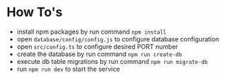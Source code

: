 # How To's
- install npm packages by run command `npm install`
- open `database/config/config.js` to configure database configuration
- open `src/config.ts` to configure desired PORT number
- create the database by run command `npm run create-db`
- execute db table migrations by run command `npm run migrate-db`
- run `npm run dev` to start the service
